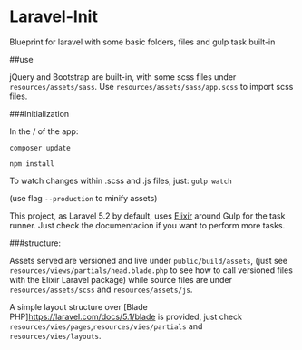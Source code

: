 # Laravel-Init
Blueprint for laravel with some basic folders, files and gulp task built-in

##use

jQuery and Bootstrap are built-in, with some scss files under `resources/assets/sass`. Use `resources/assets/sass/app.scss` to import scss files. 

###Initialization

In the / of the app:

`composer update`

``` npm install ```

To watch changes within .scss and .js files, just:
``` gulp watch ``` 

(use flag `--production` to minify assets)

This project, as Laravel 5.2 by default, uses [Elixir](https://github.com/laravel/elixir) around Gulp for the task runner. Just check the documentacion if you want to perform more tasks. 


###structure:

Assets served are versioned and live under `public/build/assets`, (just see `resources/views/partials/head.blade.php` to see how to call versioned files with the Elixir Laravel package) while source files are under `resources/assets/scss` and `resources/assets/js`. 


A simple layout structure over [Blade PHP]https://laravel.com/docs/5.1/blade is provided, just check `resources/vies/pages`,`resources/vies/partials` and `resources/vies/layouts`.    
